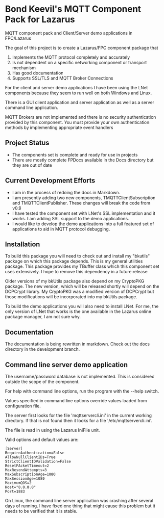 # Bond Keevil's MQTT Component Pack for Lazarus

MQTT component pack and Client/Server demo applications in FPC/Lazarus

The goal of this project is to create a Lazarus/FPC component package that 

1. Implements the MQTT protocol completely and accurately
2. Is not dependent on a specific networking component or transport mechanism 
3. Has good documentation
4. Supports SSL/TLS and MQTT Broker Connections

For the client and server demo applications I have been using the LNet components because they seem to run well on both Windows and Linux.

There is a GUI client application and server application as well as a server command line application.

MQTT Brokers are not implemented and there is no security authentication provided by this component. You must provide your own authentication methods by implementing appropriate event handlers

## Project Status

 * The components set is complete and ready for use in projects 
 * There are mostly complete FPDocs available in the Docs directory but they are out of date
 
## Current Development Efforts
 * I am in the process of redoing the docs in Markdown.
 * I am presently adding two new components, TMQTTClientSubscription and TMQTTClientPublisher. These changes will break the code from v0.9
 * I have tested the component set with LNet's SSL implementation and it works. I am adding SSL support to the demo applications.
 * I would like to develop the demo applications into a full featured set of applications to aid in MQTT protocol debugging.

## Installation

To build this package you will need to check out and install my "bkutils" package on which this package depends. This is my general utilities package. This package provides my TBuffer class which this component set uses extensively. I hope to remove this dependency in a future release

Older versions of my bkUtils package also depend on my CryptoPKG package. The new version, which will be released shortly will depend on the DCPCrypt library. My CryptoPKG was a modified version of DCPCrypt but those modifications will be incorporated into my bkUtils package.

To build the demo applications you will also need to install LNet. For me, the only version of LNet that works is the one available in the Lazarus online package manager, I am not sure why.

## Documentation

The documentation is being rewritten in markdown. Check out the docs directory in the development branch. 

## Command line server demo application

The username/password database is not implemented. This is considered outside the scope of the component.

For help with command line options, run the program with the --help switch.

Values specified in command line options override values loaded from configuration file.

The server first looks for the file 'mqttservercli.ini' in the current working directory. If that is not found then it looks for a file '/etc/mqttservercli.ini'.

The file is read in using the Lazarus IniFile unit. 

Valid options and default values are:

```
[Server]
RequireAuthentication=False
AllowNullClientIDs=True
StrictClientIDValidation=False
ResetPAcketTimeout=2
MaxResendAttempts=3
MaxSubscriptionAge=1080
MaxSessionAge=1080
MaximumQOS=2
Host="0.0.0.0"
Port=1883
```

On Linux, the command line server application was crashing after several days of running. I have fixed one thing that might cause this problem but it needs to be verified that it is stable. 
